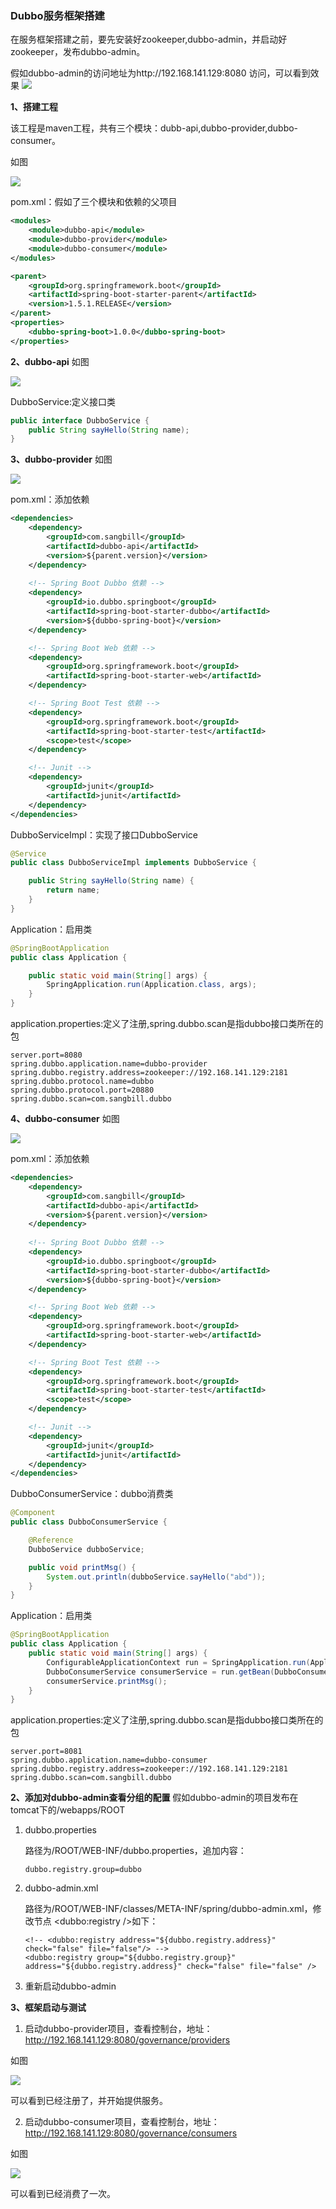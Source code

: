 ### Dubbo服务框架搭建
在服务框架搭建之前，要先安装好zookeeper,dubbo-admin，并启动好zookeeper，发布dubbo-admin。

假如dubbo-admin的访问地址为http://192.168.141.129:8080
访问，可以看到效果
![](dubbo/dubbo-admin.png)

**1、搭建工程**

该工程是maven工程，共有三个模块：dubb-api,dubbo-provider,dubbo-consumer。

如图

![](dubbo/dubbo.png)

pom.xml：假如了三个模块和依赖的父项目
```xml
<modules>
    <module>dubbo-api</module>
    <module>dubbo-provider</module>
    <module>dubbo-consumer</module>
</modules>

<parent>
    <groupId>org.springframework.boot</groupId>
    <artifactId>spring-boot-starter-parent</artifactId>
    <version>1.5.1.RELEASE</version>
</parent>
<properties>
    <dubbo-spring-boot>1.0.0</dubbo-spring-boot>
</properties>
```

**2、dubbo-api**
如图

![](dubbo/dubbo-api.png)

DubboService:定义接口类
```java
public interface DubboService {
	public String sayHello(String name);
}
```

**3、dubbo-provider**
如图

![](dubbo/dubbo-provider.png)

pom.xml：添加依赖
```xml
<dependencies>
    <dependency>
        <groupId>com.sangbill</groupId>
        <artifactId>dubbo-api</artifactId>
        <version>${parent.version}</version>
    </dependency>
    
    <!-- Spring Boot Dubbo 依赖 -->
    <dependency>
        <groupId>io.dubbo.springboot</groupId>
        <artifactId>spring-boot-starter-dubbo</artifactId>
        <version>${dubbo-spring-boot}</version>
    </dependency>

    <!-- Spring Boot Web 依赖 -->
    <dependency>
        <groupId>org.springframework.boot</groupId>
        <artifactId>spring-boot-starter-web</artifactId>
    </dependency>

    <!-- Spring Boot Test 依赖 -->
    <dependency>
        <groupId>org.springframework.boot</groupId>
        <artifactId>spring-boot-starter-test</artifactId>
        <scope>test</scope>
    </dependency>

    <!-- Junit -->
    <dependency>
        <groupId>junit</groupId>
        <artifactId>junit</artifactId>
    </dependency>
</dependencies>
```

DubboServiceImpl：实现了接口DubboService
```java
@Service
public class DubboServiceImpl implements DubboService {

	public String sayHello(String name) {
		return name;
	}
}
```

Application：启用类
```java
@SpringBootApplication
public class Application {

	public static void main(String[] args) {
		SpringApplication.run(Application.class, args);
	}
}
```

application.properties:定义了注册,spring.dubbo.scan是指dubbo接口类所在的包
```
server.port=8080
spring.dubbo.application.name=dubbo-provider
spring.dubbo.registry.address=zookeeper://192.168.141.129:2181
spring.dubbo.protocol.name=dubbo
spring.dubbo.protocol.port=20880
spring.dubbo.scan=com.sangbill.dubbo
```

**4、dubbo-consumer**
如图

![](dubbo/dubbo-consumer.png)

pom.xml：添加依赖
```xml
<dependencies>
    <dependency>
        <groupId>com.sangbill</groupId>
        <artifactId>dubbo-api</artifactId>
        <version>${parent.version}</version>
    </dependency>
    
    <!-- Spring Boot Dubbo 依赖 -->
    <dependency>
        <groupId>io.dubbo.springboot</groupId>
        <artifactId>spring-boot-starter-dubbo</artifactId>
        <version>${dubbo-spring-boot}</version>
    </dependency>

    <!-- Spring Boot Web 依赖 -->
    <dependency>
        <groupId>org.springframework.boot</groupId>
        <artifactId>spring-boot-starter-web</artifactId>
    </dependency>

    <!-- Spring Boot Test 依赖 -->
    <dependency>
        <groupId>org.springframework.boot</groupId>
        <artifactId>spring-boot-starter-test</artifactId>
        <scope>test</scope>
    </dependency>

    <!-- Junit -->
    <dependency>
        <groupId>junit</groupId>
        <artifactId>junit</artifactId>
    </dependency>
</dependencies>
```

DubboConsumerService：dubbo消费类
```java
@Component
public class DubboConsumerService {

    @Reference
    DubboService dubboService;

    public void printMsg() {
        System.out.println(dubboService.sayHello("abd"));
    }
}
```

Application：启用类
```java
@SpringBootApplication
public class Application {
    public static void main(String[] args) {
        ConfigurableApplicationContext run = SpringApplication.run(Application.class, args);
        DubboConsumerService consumerService = run.getBean(DubboConsumerService.class);
        consumerService.printMsg();
    }
}
```

application.properties:定义了注册,spring.dubbo.scan是指dubbo接口类所在的包
```
server.port=8081
spring.dubbo.application.name=dubbo-consumer
spring.dubbo.registry.address=zookeeper://192.168.141.129:2181
spring.dubbo.scan=com.sangbill.dubbo
```


**2、添加对dubbo-admin查看分组的配置**
假如dubbo-admin的项目发布在tomcat下的/webapps/ROOT
1. dubbo.properties

   路径为/ROOT/WEB-INF/dubbo.properties，追加内容：
   ```
   dubbo.registry.group=dubbo
   ```

2. dubbo-admin.xml

    路径为/ROOT/WEB-INF/classes/META-INF/spring/dubbo-admin.xml，修改节点 <dubbo:registry />如下：

    ```
    <!-- <dubbo:registry address="${dubbo.registry.address}" check="false" file="false"/> -->
    <dubbo:registry group="${dubbo.registry.group}" address="${dubbo.registry.address}" check="false" file="false" />
    ```
3. 重新启动dubbo-admin


**3、框架启动与测试**

1. 启动dubbo-provider项目，查看控制台，地址：http://192.168.141.129:8080/governance/providers

如图

![](dubbo/dubbo-admin-provider.png)

可以看到已经注册了，并开始提供服务。

2. 启动dubbo-consumer项目，查看控制台，地址：http://192.168.141.129:8080/governance/consumers

如图

![](dubbo/dubbo-admin-consumer.png)

可以看到已经消费了一次。